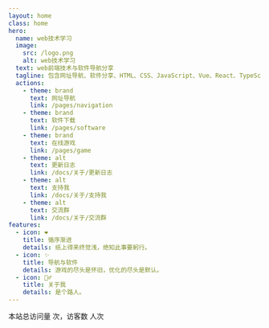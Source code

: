 ```yaml
---
layout: home
class: home
hero:
  name: web技术学习
  image:
    src: /logo.png
    alt: web技术学习
  text: web前端技术与软件导航分享
  tagline: 包含网址导航、软件分享、HTML、CSS、JavaScript、Vue、React、TypeScript、Node.js...
  actions:
    - theme: brand
      text: 网址导航
      link: /pages/navigation
    - theme: brand
      text: 软件下载
      link: /pages/software
    - theme: brand
      text: 在线游戏
      link: /pages/game
    - theme: alt
      text: 更新日志
      link: /docs/关于/更新日志
    - theme: alt
      text: 支持我
      link: /docs/关于/支持我
    - theme: alt
      text: 交流群
      link: /docs/关于/交流群
features:
  - icon: ❤
    title: 循序渐进
    details: 纸上得来终觉浅，绝知此事要躬行。
  - icon: ✨
    title: 导航与软件
    details: 游戏的尽头是怀旧，优化的尽头是默认。
  - icon: 🚶‍♂️
    title: 关于我
    details: 是个路人。
---
```


<el-divider class="site_pv" content-position="center">
  <p>本站总访问量 <span id="busuanzi_value_site_pv"></span> 次，访客数 <span id="busuanzi_value_site_uv"></span> 人次</p>
</el-divider>

<style>
@media (min-width: 960px) {
  .home .VPHero.has-image .main {
    max-width: 640px;
  }
}

.VPFeatures + .VPFeatures,
.site_pv + .site_pv {
  display: none;
}
</style>
